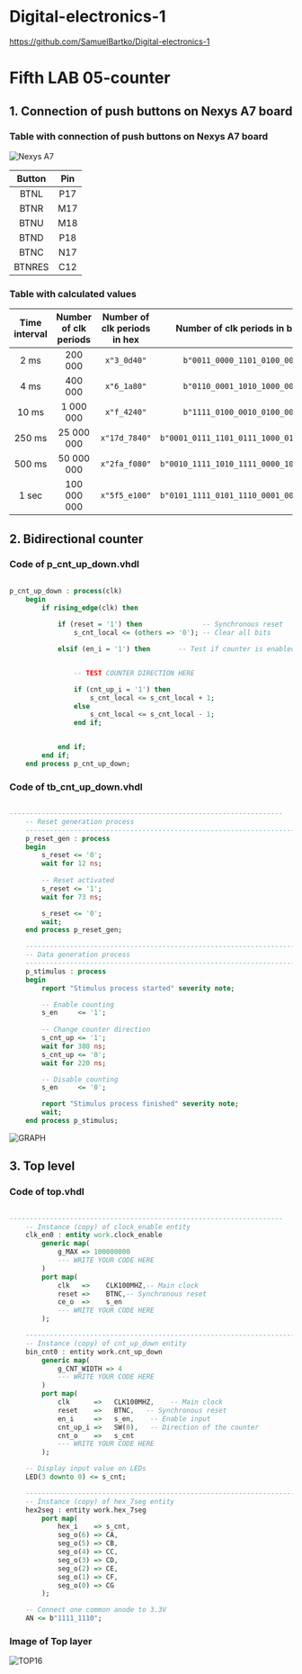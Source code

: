 # Digital-electronics-1

https://github.com/SamuelBartko/Digital-electronics-1

# Fifth LAB 05-counter

## 1. Connection of push buttons on Nexys A7 board

###  Table with connection of push buttons on Nexys A7 board
![Nexys A7](Images/n4r.png)

| Button | Pin | 
| :-:    | :-: | 
| BTNL   | P17 | 
| BTNR   | M17 |
| BTNU   | M18 | 
| BTND   | P18 | 
| BTNC   | N17 | 
| BTNRES | C12 |

### Table with calculated values

| **Time interval** | **Number of clk periods** | **Number of clk periods in hex** | **Number of clk periods in binary** |
   | :-: | :-: | :-: | :-: |
   | 2&nbsp;ms | 200 000 | `x"3_0d40"` | `b"0011_0000_1101_0100_0000"` |
   | 4&nbsp;ms | 400 000 | `x"6_1a80"` | `b"0110_0001_1010_1000_0000"` |
   | 10&nbsp;ms |1 000 000| `x"f_4240"` | `b"1111_0100_0010_0100_0000"` |
   | 250&nbsp;ms |25 000 000| `x"17d_7840"` | `b"0001_0111_1101_0111_1000_0100_0000"` |
   | 500&nbsp;ms |50 000 000| `x"2fa_f080"` | `b"0010_1111_1010_1111_0000_1000_0000"` |
   | 1&nbsp;sec | 100 000 000 | `x"5f5_e100"` | `b"0101_1111_0101_1110_0001_0000_0000"` |

## 2. Bidirectional counter

### Code of p_cnt_up_down.vhdl

```vhdl

p_cnt_up_down : process(clk)
    begin
        if rising_edge(clk) then
        
            if (reset = '1') then               -- Synchronous reset
                s_cnt_local <= (others => '0'); -- Clear all bits

            elsif (en_i = '1') then       -- Test if counter is enabled


                -- TEST COUNTER DIRECTION HERE

                if (cnt_up_i = '1') then
                    s_cnt_local <= s_cnt_local + 1;
                else
                    s_cnt_local <= s_cnt_local - 1;
                end if;


            end if;
        end if;
    end process p_cnt_up_down;


```

### Code of tb_cnt_up_down.vhdl
```vhdl

--------------------------------------------------------------------
    -- Reset generation process
    --------------------------------------------------------------------
    p_reset_gen : process
    begin
        s_reset <= '0';
        wait for 12 ns;
        
        -- Reset activated
        s_reset <= '1';
        wait for 73 ns;

        s_reset <= '0';
        wait;
    end process p_reset_gen;

    --------------------------------------------------------------------
    -- Data generation process
    --------------------------------------------------------------------
    p_stimulus : process
    begin
        report "Stimulus process started" severity note;

        -- Enable counting
        s_en     <= '1';
        
        -- Change counter direction
        s_cnt_up <= '1';
        wait for 380 ns;
        s_cnt_up <= '0';
        wait for 220 ns;

        -- Disable counting
        s_en     <= '0';

        report "Stimulus process finished" severity note;
        wait;
    end process p_stimulus;

```

![GRAPH](Images/1.png)

## 3. Top level

### Code of top.vhdl

```vhdl

--------------------------------------------------------------------
    -- Instance (copy) of clock_enable entity
    clk_en0 : entity work.clock_enable
        generic map(
            g_MAX => 100000000
            --- WRITE YOUR CODE HERE
        )
        port map(
            clk   =>    CLK100MHZ,-- Main clock
            reset =>    BTNC,-- Synchronous reset
            ce_o  =>    s_en
            --- WRITE YOUR CODE HERE
        );

    --------------------------------------------------------------------
    -- Instance (copy) of cnt_up_down entity
    bin_cnt0 : entity work.cnt_up_down
        generic map(
            g_CNT_WIDTH => 4
            --- WRITE YOUR CODE HERE
        )
        port map(
            clk      =>   CLK100MHZ,    -- Main clock
            reset    =>   BTNC,   -- Synchronous reset
            en_i     =>   s_en,    -- Enable input
            cnt_up_i =>   SW(0),   -- Direction of the counter
            cnt_o    =>   s_cnt
            --- WRITE YOUR CODE HERE
        );

    -- Display input value on LEDs
    LED(3 downto 0) <= s_cnt;

    --------------------------------------------------------------------
    -- Instance (copy) of hex_7seg entity
    hex2seg : entity work.hex_7seg
        port map(
            hex_i    => s_cnt,
            seg_o(6) => CA,
            seg_o(5) => CB,
            seg_o(4) => CC,
            seg_o(3) => CD,
            seg_o(2) => CE,
            seg_o(1) => CF,
            seg_o(0) => CG
        );

    -- Connect one common anode to 3.3V
    AN <= b"1111_1110";

```

### Image of Top layer

![TOP16](Images/2.JPG)